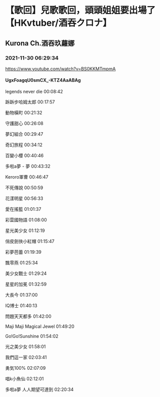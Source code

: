 # 【歌回】兒歌歌回，頭頭姐姐要出場了【HKvtuber/酒吞クロナ】

## Kurona Ch.酒吞玖蘿娜

### 2021-11-30 06:29:34

https://www.youtube.com/watch?v=BS0KKMTmpmA

#### UgxFoagqU0smCX_-KTZ4AaABAg

legends never die              00:08:42

跅跅步哈姆太郎                 00:17:57

動物橫町                             00:21:32

守護甜心                             00:26:08

夢幻組合                             00:29:47

奇幻旅程                             00:34:12

百變小櫻                             00:40:46

多啦a夢 - 夢                        00:43:32

Keroro軍曹                         00:46:47

不死傳說                             00:50:59

花漾明星                             00:56:33

愛在搖籃                             01:01:37

彩雲國物語                         01:08:00

星光美少女                         01:12:19

俏皮劍俠小紅帽                 01:15:47

彩夢芭蕾                             01:19:39

飄零燕                                 01:25:34

美少女戰士                         01:29:24

星星的加冕                         01:32:59

大長今                                 01:37:00

IQ博士                                 01:40:13

問題天天都多                     01:42:00

Maji Maji Magical Jewel  01:49:20

Go!Go!Sunshine                01:54:02

光之美少女                         01:58:01

我們這一家                         02:03:41

勇気100%                           02:07:09

唱k小魚仙                           02:12:01

多啦a夢 人人期望可達到 02:20:34

